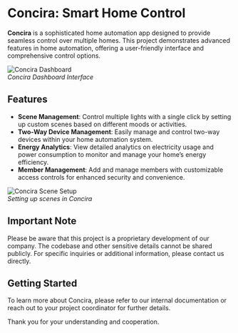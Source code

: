 # Concira: Smart Home Control

**Concira** is a sophisticated home automation app designed to provide seamless control over multiple homes. This project demonstrates advanced features in home automation, offering a user-friendly interface and comprehensive control options.

![Concira Dashboard](https://drive.google.com/file/d/1AScLlSaIl7doj2S2CiaH0W72tXxuRFft/view?usp=sharing)  
*Concira Dashboard Interface*

## Features

- **Scene Management**: Control multiple lights with a single click by setting up custom scenes based on different moods or activities.
- **Two-Way Device Management**: Easily manage and control two-way devices within your home automation system.
- **Energy Analytics**: View detailed analytics on electricity usage and power consumption to monitor and manage your home’s energy efficiency.
- **Member Management**: Add and manage members with customizable access controls for enhanced security and convenience.

![Concira Scene Setup](link-to-scene-setup-image)  
*Setting up scenes in Concira*

## Important Note

Please be aware that this project is a proprietary development of our company. The codebase and other sensitive details cannot be shared publicly. For specific inquiries or additional information, please contact us directly.

## Getting Started

To learn more about Concira, please refer to our internal documentation or reach out to your project coordinator for further details.

Thank you for your understanding and cooperation.
